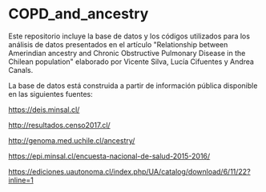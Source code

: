 # COPD_and_ancestry

Este repositorio incluye la base de datos y los códigos utilizados para los análisis de datos presentados en el artículo "Relationship between Amerindian ancestry and Chronic Obstructive Pulmonary Disease in the Chilean population" elaborado por Vicente Silva, Lucía Cifuentes y Andrea Canals.

La base de datos está construida a partir de información pública disponible en las siguientes fuentes:

https://deis.minsal.cl/

http://resultados.censo2017.cl/

http://genoma.med.uchile.cl/ancestry/ 

https://epi.minsal.cl/encuesta-nacional-de-salud-2015-2016/ 

https://ediciones.uautonoma.cl/index.php/UA/catalog/download/6/11/22?inline=1
